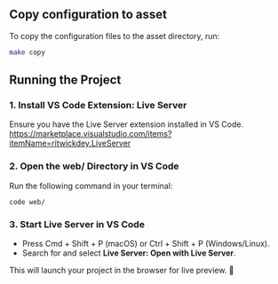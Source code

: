 ## Copy configuration to asset
To copy the configuration files to the asset directory, run:  
```bash
make copy
```

## Running the Project

### 1. Install VS Code Extension: Live Server

Ensure you have the Live Server extension installed in VS Code.
https://marketplace.visualstudio.com/items?itemName=ritwickdey.LiveServer

### 2. Open the web/ Directory in VS Code
Run the following command in your terminal:
```
code web/
```

###  3. Start Live Server in VS Code
- Press Cmd + Shift + P (macOS) or Ctrl + Shift + P (Windows/Linux).
- Search for and select **Live Server: Open with Live Server**.

This will launch your project in the browser for live preview. 🚀